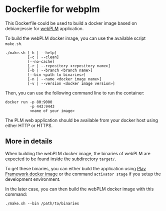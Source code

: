 # Dockerfile for webplm

This Dockerfile could be used to build a docker image based on debian:jessie for [webPLM](https://github.com/BuggleInc/webPLM) application.

To build the webPLM docker image, you can use the available script ```make.sh```.

```
./make.sh [-h | --help]
          [-c | --clean]
          [--no-cache]
          [-r | --repository <repository name>]
          [-b | --branch <branch name>]
          [--bin <path to binaries>]
          [-n | --name <docker image name>]
          [-v | --version <docker image version>]
```

Then, you can use the following command line to run the container:
```
docker run -p 80:9000
           -p 443:9443
           <name of your image>
```

The PLM web application should be available from your docker host using either HTTP or HTTPS.

## More in details

When building the webPLM docker image, the binaries of webPLM are expected to be found inside the subdirectory ```target/```.

To get these binaries, you can either build the application using [Play Framework docker image](https://github.com/BuggleInc/plm-dockers/tree/update/dockerfile/play) or the command ```activator stage``` if you setup the development environment.

In the later case, you can then build the webPLM docker image with this command:

```
./make.sh --bin /path/to/binaries
```
